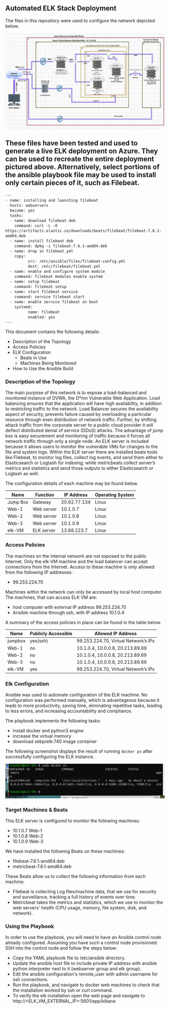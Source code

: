## Automated ELK Stack Deployment
The files in this repository were used to configure the network depicted below.

![diagram](Diagrams/Cloud_Diagram.png.png?raw=true)


These files have been tested and used to generate a live ELK deployment on Azure. They can be used to recreate the entire deployment pictured above. Alternatively, select portions of the ansible playbook file may be used to install only certain pieces of it, such as Filebeat.
--
	---
	- name: installing and launching filebeat
 	  hosts: webservers  
  	  become: yes  
  	  tasks:  
	  - name: download filebeat deb
 	    command: curl -L -O https://artifacts.elastic.co/downloads/beats/filebeat/filebeat-7.6.1-amd64.deb   
	  - name: install filebeat deb
 	    command: dpkg -i filebeat-7.6.1-amd64.deb  
	  - name: drop in filebeat.yml 
  	    copy:  
    	      src: /etc/ansible/files/filebeat-config.yml    
    	      dest: /etc/filebeat/filebeat.yml    
	  - name: enable and configure system module
  	    command: filebeat modules enable system   
	  - name: setup filebeat
  	    command: filebeat setup  
	  - name: start filebeat service
 	    command: service filebeat start   
	  - name: enable service filebeat on boot
  	    systemd:  
    	      name: filebeat    
    	      enabled: yes      
	---
This document contains the following details:
- Description of the Topology
- Access Policies
- ELK Configuration
  - Beats in Use
  - Machines Being Monitored
- How to Use the Ansible Build

### Description of the Topology
The main purpose of this network is to expose a load-balanced and monitored instance of DVWA, the D*mn Vulnerable Web Application. Load balancing ensures that the application will have high availability, in addition to restricting traffic to the network. Load Balancer secures the availability aspect of security, prevents failure caused by overloading a particular resource through even distribution of network traffic. Further, by shifting attack traffic from the corporate server to a public cloud provider it will deflect distributed denial of service (DDoS) attacks. The advantage of jump box is easy securement and monitoring of traffic because it forces all network traffic  through only a single node. An ELK server is included because it allows users to monitor the vulnerable VMs for changes to the file and system logs. Within the ELK server there are installed beats tools like Filebeat, to monitor log files, collect log events, and send them either to Elasticsearch or Logtash for indexing; while metricbeats collect server’s metrics and statistics and send those outputs to either Elasticsearch or Logtash as well. 

The configuration details of each machine may be found below.

|  Name      |  Function    | IP Address      |  Operating System  |
|------------|--------------|-----------------|--------------------|
|  Jump Box  |  Gateway     |  20.92.77.134   |  Linux             |
|  Web-1     |  Web server  |  10.1.0.7       |  Linux             |
|  Web-2     |  Web server  |  10.1.0.8       |  Linux             |
|  Web-3     |  Web server  |  10.1.0.9       |  Linux             |
|  elk-VM    |  ELK server  |  13.88.223.7    |  Linux             |

### Access Policies
The machines on the internal network are not exposed to the public Internet. Only the elk-VM machine and the load balancer can accept connections from the Internet. Access to these machine is only allowed from the following IP addresses:
- 99.253.224.70

Machines within the network can only be accessed by local host computer. The machines, that can access ELK VM are:
- host computer with external IP address 99.253.224.70 
- Ansible machine through ssh, with IP address 10.1.0.4 

A summary of the access policies in place can be found in the table below.

|Name   |Publicly Accessible   | Allowed IP Address                    |
|-------|----------------------|---------------------------------------|
|jumpbox|yes(ssh)              | 99.253.224.70, Virtual Network’s IPs    |
|Web-1  |no                    | 10.1.0.4, 10.0.0.8, 20.213.89.69      |
|Web-2  |no                    | 10.1.0.4, 10.0.0.8, 20.213.89.69      |
|Web-3  |no                    | 10.1.0.4, 10.0.0.8, 20.213.89.69      |
|elk-VM |yes                   |99.253.224.70, Virtual Network’s IPs   |

### Elk Configuration
 
Ansible was used to automate configuration of the ELK machine. No configuration was performed manually, which is advantageous because it leads to more productivity, saving time, eliminating repetitive tasks, leading to less errors, and increasing accountability and compliance.

The playbook implements the following tasks:
- install docker and python3 engine  
- increase the virtual memory
- download sebp/elk:740 image container

The following screenshot displays the result of running `docker ps` after successfully configuring the ELK instance.

![images](images/docker_ps_output.png?raw=true)

### Target Machines & Beats
This ELK server is configured to monitor the following machines:
- 10.1.0.7 Web-1	
- 10.1.0.8 Web-2	
- 10.1.0.9 Web-3

We have installed the following Beats on these machines:
- filebeat-7.6.1-amd64.deb
- metricbeat-7.6.1-amd64.deb

These Beats allow us to collect the following information from each machine:
- Filebeat is collecting Log files/machine data, that we use for security and surveillance, tracking a full history of events over time.
- Metricbeat takes the metrics and statistics, which we use to monitor the web servers' health (CPU usage, memory, file system, disk, and network).

### Using the Playbook
In order to use the playbook, you will need to have an Ansible control node already configured. Assuming you have such a control node provisioned: 
SSH into the control node and follow the steps below:
- Copy the YAML playbook file to /etc/ansible directory.
- Update the ansible host file to include private IP address with ansible python interpreter next to it (webserver group and elk group).
- Edit the ansible configuration's remote_user with admin username for ssh connections. 
- Run the playbook, and navigate to docker web machines to check that the installation worked by ssh or curl command.
- To verify the elk installation open the web page and navigate to http://<ELK_VM_EXTERNAL_IP>:5601/app/kibana



